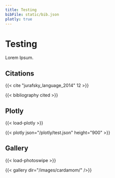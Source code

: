 ```yaml
---
title: Testing
bibFile: static/bib.json
plotly: true
---
```


# Testing

Lorem Ipsum.

## Citations

{{< cite "jurafsky_language_2014" 12 >}}

{{< bibliography cited >}}

## Plotly

{{< load-plotly >}}

{{< plotly json="/plotly/test.json" height="900" >}}

## Gallery

{{< load-photoswipe >}}

{{< gallery dir="/images/cardamom/" />}}
